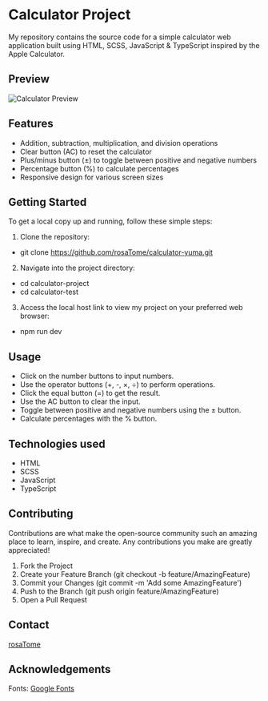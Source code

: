 # Calculator Project

My repository contains the source code for a simple calculator web application built using HTML, SCSS, JavaScript & TypeScript inspired by the Apple Calculator.

## Preview

![Calculator Preview](./images/calculator_preview.png)

## Features
- Addition, subtraction, multiplication, and division operations
- Clear button (AC) to reset the calculator
- Plus/minus button (±) to toggle between positive and negative numbers
- Percentage button (%) to calculate percentages
- Responsive design for various screen sizes

## Getting Started
To get a local copy up and running, follow these simple steps:

1. Clone the repository:
- git clone https://github.com/rosaTome/calculator-yuma.git

2. Navigate into the project directory:
- cd calculator-project
- cd calculator-test

3. Access the local host link to view my project on your preferred web browser:
- npm run dev

## Usage
- Click on the number buttons to input numbers.
- Use the operator buttons (+, -, ×, ÷) to perform operations.
- Click the equal button (=) to get the result.
- Use the AC button to clear the input.
- Toggle between positive and negative numbers using the ± button.
- Calculate percentages with the % button.

## Technologies used
- HTML
- SCSS
- JavaScript
- TypeScript

## Contributing 
Contributions are what make the open-source community such an amazing place to learn, inspire, and create. Any contributions you make are greatly appreciated!

1. Fork the Project
2. Create your Feature Branch (git checkout -b feature/AmazingFeature)
3. Commit your Changes (git commit -m 'Add some AmazingFeature')
4. Push to the Branch (git push origin feature/AmazingFeature)
5. Open a Pull Request

## Contact
[rosaTome](https://github.com/rosaTome)

## Acknowledgements
Fonts: [Google Fonts](https://fonts.google.com/)






